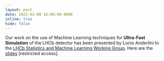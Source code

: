 ```yaml
---
layout: post
date: 2021-03-08 16:00:00-0000
inline: true
hide: false
---
```


Our work on the use of Machine Learning techniques for **Ultra-Fast Simulation** of the LHCb detector has been presented by Lucio Anderlini to the [LHCb Statistics and Machine Learning Working Group](https://twiki.cern.ch/twiki/bin/view/LHCbPhysics/LHCbStatistics). Here are the [slides](https://indico.cern.ch/event/996048/contributions/4216891/attachments/2203715/3728136/Machine%20Learning%20Techniques%20applied%20to%20the%20Ultra-Fast%20Simulation.pdf) [restricted access].
